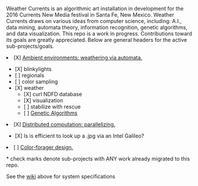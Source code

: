 Weather Currents is an algorithmic art installation in development
for the 2016 Currents New Media festival in Santa Fe, New Mexico.
Weather Currents draws on various ideas from computer science,
including: A.I., data mining, automata theory, information recognition,
genetic algorithms, and data visualization. This repo is a work
in progress. Contributions toward its goals are greatly appreciated.
Below are general headers for the active sub-projects/goals.

<li> [X] <a href="/ambient_environment">Ambient environments: weathering via automata.</a></li>
<ul>
<li>[X] blinkylights</li>
<li>[ ] regionals</li>
<li>[ ] color sampling</li>

<li>[X] weather
<ul>
<li>[X] curl NDFD database</li>
<li>[X] visualization</li>
<li>[ ] stabilize with rescue</li>
<li>[ ] <a href="/genetic_algorithms">Genetic Algorithms</a></li>
</ul>
</li>
</ul>

<li>[X] <a href="/distributed_processes">Distributed computation: parallelizing.</a></li>
<ul>
<li>[X] Is is efficient to look up a .jpg via an Intel Galileo?  </li>
</ul>


<li> [ ] <a href="/color_foragers">Color-forager design.</a></li>

</ul>

<p>* check marks denote sub-projects with ANY work already migrated to this repo.</p>

<p>
See the <a href="https://github.com/jonzingale/weather_currents/wiki">wiki</a> above for system specifications
</p>

